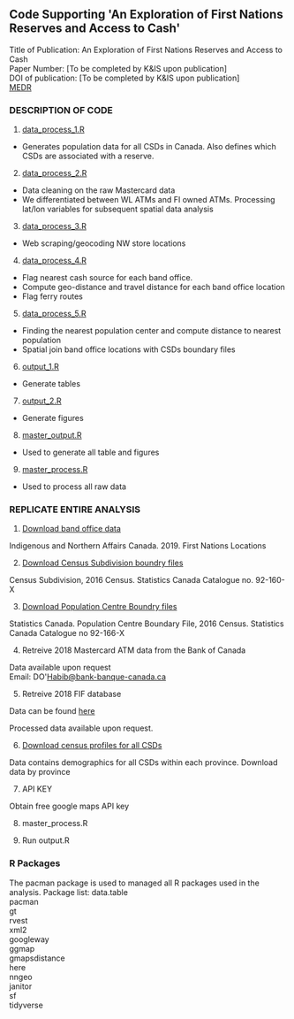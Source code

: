 ## Code Supporting 'An Exploration of First Nations Reserves and Access to Cash'

Title of Publication: An Exploration of First Nations Reserves and Access to Cash  
Paper Number: [To be completed by K&IS upon publication]  
DOI of publication: [To be completed by K&IS upon publication]  
[MEDR](https://github.com/danealohabib/fnac/blob/main/First%20Nations%20-%20MEDR.docx)

### DESCRIPTION OF CODE
1. [data_process_1.R](https://github.com/danealohabib/fnac/blob/main/data_process_1.R)
 * Generates population data for all CSDs in Canada. Also defines which CSDs are associated with a reserve. 
2. [data_process_2.R](https://github.com/danealohabib/fnac/blob/main/data_process_2.R)
 * Data cleaning on the raw Mastercard data
 * We differentiated between WL ATMs and FI owned ATMs. Processing lat/lon variables for subsequent spatial data analysis  
3. [data_process_3.R](https://github.com/danealohabib/fnac/blob/main/data_process_3.R)
 * Web scraping/geocoding NW store locations
4. [data_process_4.R](https://github.com/danealohabib/fnac/blob/main/data_process_4.R)
 * Flag nearest cash source for each band office. 
 * Compute geo-distance and travel distance for each band office location
 * Flag ferry routes 
5. [data_process_5.R](https://github.com/danealohabib/fnac/blob/main/data_process_5.R)
 * Finding the nearest population center and compute distance to nearest population
 * Spatial join band office locations with CSDs boundary files
6. [output_1.R](https://github.com/danealohabib/fnac/blob/main/output_1.R)
 * Generate tables
7. [output_2.R](https://github.com/danealohabib/fnac/blob/main/output_2.R)
 * Generate figures
8. [master_output.R](https://github.com/danealohabib/fnac/blob/main/master_output.R)
 * Used to generate all table and figures
9. [master_process.R](https://github.com/danealohabib/fnac/blob/main/master_process.R)
 * Used to process all raw data
### REPLICATE ENTIRE ANALYSIS 

1. [Download band office data](https://open.canada.ca/data/en/dataset/b6567c5c-8339-4055-99fa-63f92114d9e4)

Indigenous and Northern Affairs Canada. 2019. First Nations Locations

2. [Download Census Subdivision boundry files](https://www12.statcan.gc.ca/census-recensement/2011/geo/bound-limit/bound-limit-2016-eng.cfm)

Census Subdivision, 2016 Census. Statistics Canada Catalogue no. 92-160-X

3. [Download Population Centre Boundry files](https://www12.statcan.gc.ca/census-recensement/2011/geo/bound-limit/bound-limit-2016-eng.cfm)

Statistics Canada. Population Centre Boundary File, 2016 Census. Statistics Canada Catalogue no 92-166-X

4. Retreive 2018 Mastercard ATM data from the Bank of Canada
 
Data available upon request  
Email: DO'Habib@bank-banque-canada.ca

5. Retreive 2018 FIF database

Data can be found [here](https://www.payments.ca/our-directories/financial-institutions-branch-directory)  

Processed data available upon request.  

6. [Download census profiles for all CSDs](https://www12.statcan.gc.ca/census-recensement/2016/dp-pd/prof/details/page_Download-Telecharger.cfm?Lang=E&Tab=1&Geo1=CSD&Code1=59&Geo2=PR&Code2=01&SearchText=&SearchType=Begins&SearchPR=01&B1=All&TABID=1&type=0)

Data contains demographics for all CSDs within each province. Download data by province

7. API KEY

Obtain free google maps API key

8. master_process.R

9. Run output.R

### R Packages

The pacman package is used to managed all R packages used in the analysis. Package list: 
data.table  
pacman  
gt  
rvest  
xml2  
googleway  
ggmap  
gmapsdistance  
here  
nngeo  
janitor  
sf  
tidyverse
